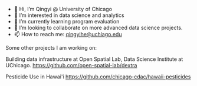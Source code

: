 - 👋 Hi, I’m Qingyi @ University of Chicago
- 👀 I’m interested in data science and analytics
- 🌱 I’m currently learning program evaluation
- 💞️ I’m looking to collaborate on more advanced data science projects. 
- 📫 How to reach me: qingyihe@uchiago.edu

Some other projects I am working on: 

Building data infrastructure at Open Spatial Lab, Data Science Institute at UChicago. 
https://github.com/open-spatial-lab/dextra

Pesticide Use in Hawai'i
https://github.com/chicago-cdac/hawaii-pesticides



<!---
cindyheqy/cindyheqy is a ✨ special ✨ repository because its `README.md` (this file) appears on your GitHub profile.
You can click the Preview link to take a look at your changes.
--->
